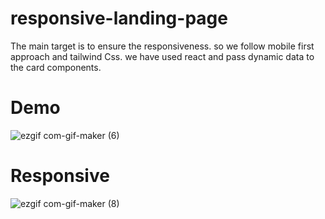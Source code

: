 # responsive-landing-page
The main target is to ensure the responsiveness. so we follow mobile first approach and tailwind Css. we have used react and pass dynamic data to the card components.
# Demo
![ezgif com-gif-maker (6)](https://user-images.githubusercontent.com/74701997/185802954-07009633-4abc-4e7f-a091-76b5873d5c70.gif)
# Responsive
![ezgif com-gif-maker (8)](https://user-images.githubusercontent.com/74701997/185802937-a95e87b0-a868-49e0-9d96-ed6d8004301d.gif)
